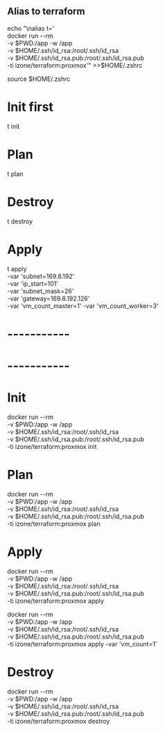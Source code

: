 ## Alias to terraform
echo "\nalias t='\
docker run --rm \
-v \$PWD:/app -w /app \
-v \$HOME/.ssh/id_rsa:/root/.ssh/id_rsa \
-v \$HOME/.ssh/id_rsa.pub:/root/.ssh/id_rsa.pub \
-ti izone/terraform:proxmox'" >>$HOME/.zshrc

source $HOME/.zshrc


# Init first
t init

# Plan
t plan

# Destroy
t destroy

# Apply
t apply \
-var 'subnet=169.8.192' \
-var 'ip_start=101' \
-var 'subnet_mask=26' \
-var 'gateway=169.8.192.126' \
-var 'vm_count_master=1' -var 'vm_count_worker=3'

# -----------
# -----------

# Init
docker run --rm \
-v $PWD:/app -w /app \
-v $HOME/.ssh/id_rsa:/root/.ssh/id_rsa \
-v $HOME/.ssh/id_rsa.pub:/root/.ssh/id_rsa.pub \
-ti izone/terraform:proxmox init

# Plan
docker run --rm \
-v $PWD:/app -w /app \
-v $HOME/.ssh/id_rsa:/root/.ssh/id_rsa \
-v $HOME/.ssh/id_rsa.pub:/root/.ssh/id_rsa.pub \
-ti izone/terraform:proxmox plan


# Apply
docker run --rm \
-v $PWD:/app -w /app \
-v $HOME/.ssh/id_rsa:/root/.ssh/id_rsa \
-v $HOME/.ssh/id_rsa.pub:/root/.ssh/id_rsa.pub \
-ti izone/terraform:proxmox apply

docker run --rm \
-v $PWD:/app -w /app \
-v $HOME/.ssh/id_rsa:/root/.ssh/id_rsa \
-v $HOME/.ssh/id_rsa.pub:/root/.ssh/id_rsa.pub \
-ti izone/terraform:proxmox apply -var 'vm_count=1'


# Destroy
docker run --rm \
-v $PWD:/app -w /app \
-v $HOME/.ssh/id_rsa:/root/.ssh/id_rsa \
-v $HOME/.ssh/id_rsa.pub:/root/.ssh/id_rsa.pub \
-ti izone/terraform:proxmox destroy


